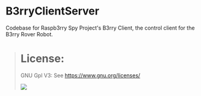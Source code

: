 # B3rryClientServer

Codebase for Raspb3rry Spy Project's B3rry Client, the control client for the B3rry Rover Robot.

> # License:
> GNU Gpl V3: See <https://www.gnu.org/licenses/>
> 
> ![](https://www.gnu.org/graphics/gplv3-with-text-136x68.png)


